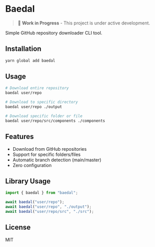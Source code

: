 # Baedal

> 🚧 **Work in Progress** - This project is under active development.

Simple GitHub repository downloader CLI tool.

## Installation

```bash
yarn global add baedal
```

## Usage

```bash
# Download entire repository
baedal user/repo

# Download to specific directory
baedal user/repo ./output

# Download specific folder or file
baedal user/repo/src/components ./components
```

## Features

- Download from GitHub repositories
- Support for specific folders/files
- Automatic branch detection (main/master)
- Zero configuration

## Library Usage

```typescript
import { baedal } from "baedal";

await baedal("user/repo");
await baedal("user/repo", "./output");
await baedal("user/repo/src", "./src");
```

## License

MIT
